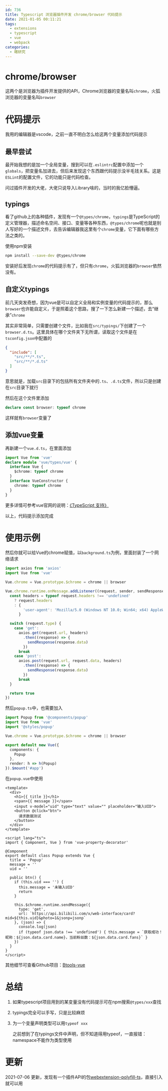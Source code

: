 ```yaml
---
id: 736
title: Typescript 浏览器插件开发 chrome/browser 代码提示
date: 2021-01-05 00:11:21
tags:
  - extensions
  - typescript
  - vue
  - webpack
categories:
  - 瞎研究
---
```


# chrome/browser

这两个是浏览器为插件开发提供的API，Chrome浏览器的变量名叫`chrome`，火狐浏览器的变量名叫`browser`

<!--more-->

# 代码提示

我用的编辑器是vscode，之前一直不明白怎么给这两个变量添加代码提示

## 最早尝试

最开始我想的是加一个全局变量，搜到可以在`.eslintrc`配置中添加一个`globals`，把变量名加进去，但后来发现这个东西跟代码提示没半毛钱关系。这是`ESLint`的配置文件，它的功能只是代码检查。

问过插件开发的大佬，大佬只说导入Library啥的，当时的我亿脸懵逼。

## typings

看了github上的各种插件，发现有一个`@types/chrome`，`typings`是TypeScript的定义管理器，描述命名空间、接口、变量等各种东西，`@types/chrome`呢也就是别人写好的一个描述文件，去告诉编辑器我这里有个`chrome`变量，它下面有哪些方法之类的。

使用npm安装

```bash
npm install --save-dev @types/chrome
```

安装好后发现`chrome`的代码提示有了，但只有`chrome`，火狐浏览器的`browser`依然没有。

## 自定义typings

前几天突发奇想，因为vue是可以自定义全局和实例变量的代码提示的，那么`browser`也许能自定义，于是照着这个思路，搜了一下怎么新建一个描述，去“继承”`chrome`

其实非常简单，只需要创建个文件，比如我在`src/typings/`下创建了一个`browser.d.ts`。这里具体在哪个文件夹下无所谓，读取这个文件是在`tsconfig.json`中配置的

```json
{
  "include": [
    "src/**/*.ts",
    "src/**/*.d.ts"
  ]
}
```

意思就是，加载`src`目录下的包括所有文件夹中的`.ts`、`.d.ts`文件，所以只是创建在`src`目录下就行

然后在这个文件里添加

```typescript
declare const browser: typeof chrome
```

这样就有`browser`变量了

## 添加vue变量

再新建一个`vue.d.ts`，在里面添加

```typescript
import Vue from 'vue'
declare module 'vue/types/vue' {
  interface Vue {
    $chrome: typeof chrome
  }
  interface VueConstructor {
    chrome: typeof chrome
  }
}
```

更多详情可参考vue官网的说明：[《TypeScript 支持》](https://cn.vuejs.org/v2/guide/typescript.html#增强类型以配合插件使用)

以上，代码提示添加完成

# 使用示例

然后你就可以给Vue的chrome赋值，以`background.ts`为例，里面封装了一个网络请求

```typescript
import axios from 'axios'
import Vue from 'vue'

Vue.chrome = Vue.prototype.$chrome = chrome || browser

Vue.chrome.runtime.onMessage.addListener((request, sender, sendResponse) => {
  const headers = typeof request.headers !== 'undefined'
    ? request.headers
    : {
        'user-agent': 'Mozilla/5.0 (Windows NT 10.0; Win64; x64) AppleWebKit/537.36 (KHTML, like Gecko) Chrome/80.0.3987.87 Safari/537.36'
      }

  switch (request.type) {
    case 'get':
      axios.get(request.url, headers)
        .then((response) => {
          sendResponse(response.data)
        })
      break
    case 'post':
      axios.post(request.url, request.data, headers)
        .then((response) => {
          sendResponse(response.data)
        })
      break
  }

  return true
})
```

然后`popup.ts`中，也需要加入

```typescript
import Popup from '@components/popup'
import Vue from 'vue'
import '@styles/popup'

Vue.chrome = Vue.prototype.$chrome = chrome || browser

export default new Vue({
  components: {
    Popup
  },
  render: h => h(Popup)
}).$mount('#app')
```

在`popup.vue`中使用

```vue
<template>
  <div>
    <h1>{{ title }}</h1>
    <span>{{ message }}</span>
    <input v-model="uid" type="text" value="" placeholder="输入UID">
    <button @click="btn">
      请求数据测试
    </button>
  </div>
</template>

<script lang="ts">
import { Component, Vue } from 'vue-property-decorator'

@Component
export default class Popup extends Vue {
  title = 'Popup'
  message = ''
  uid = ''

  public btn() {
    if (this.uid === '') {
      this.message = '未输入UID'
      return
    }

    this.$chrome.runtime.sendMessage({
      type: 'get',
      url: `https://api.bilibili.com/x/web-interface/card?mid=${this.uid}&photo=1&jsonp=jsonp`
    }, (json) => {
      console.log(json)
      if (typeof json.data !== 'undefined') { this.message = `获取成功！昵称：${json.data.card.name}，当前粉丝数：${json.data.card.fans}` }
    })
  }
}
</script>
```

其他细节可查看Github项目：[Btools-vue](https://github.com/imba97/Btools-vue)

# 总结

1. 如果typescript项目用到的某变量没有代码提示可在npm搜索`@types/xxx`查找

2. typings完全可以手写，只是比较麻烦

3. 为一个变量声明类型可以用`typeof xxx`

   之前想到了在typings文件中声明，但不知道得用typeof，一直报错：namespace不能作为类型使用

# 更新

2021-07-06 更新，发现有一个插件API的包[webextension-polyfill-ts](https://github.com/Lusito/webextension-polyfill-ts)，直接引入就可以用
